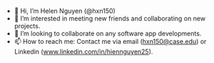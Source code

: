 - 👋 Hi, I’m Helen Nguyen (@hxn150)
- 👀 I’m interested in meeting new friends and collaborating on new projects. 
- 💞️ I’m looking to collaborate on any software app developments. 
- 📫 How to reach me: Contact me via email (hxn150@case.edu) or Linkedin (www.linkedin.com/in/hiennguyen25).

<!---
hxn150/hxn150 is a ✨ special ✨ repository because its `README.md` (this file) appears on your GitHub profile.
You can click the Preview link to take a look at your changes.
--->
